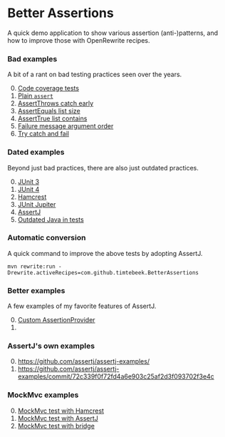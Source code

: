 # Better Assertions

A quick demo application to show various assertion (anti-)patterns, and how to improve those with OpenRewrite recipes.

### Bad examples

A bit of a rant on bad testing practices seen over the years.

0. [Code coverage tests](src/test/java/com/github/timtebeek/betterassertions/coverage/CoverageTest.java)
0. [Plain `assert`](src/test/java/com/github/timtebeek/betterassertions/plain/PlainAssert.java) 
0. [AssertThrows catch early](src/test/java/com/github/timtebeek/betterassertions/junit5/AssertThrowsCatchTest.java)
0. [AssertEquals list size](src/test/java/com/github/timtebeek/betterassertions/junit5/AssertListSize.java)
0. [AssertTrue list contains](src/test/java/com/github/timtebeek/betterassertions/junit5/AssertListContains.java)
0. [Failure message argument order](src/test/java/com/github/timtebeek/betterassertions/junit5/ArgumentOrderTest.java)
0. [Try catch and fail](src/test/java/com/github/timtebeek/betterassertions/junit5/TryCatchFailTest.java)

### Dated examples

Beyond just bad practices, there are also just outdated practices.

0. [JUnit 3](src/test/java/com/github/timtebeek/betterassertions/junit3/JUnitThreeTest.java)
0. [JUnit 4](src/test/java/com/github/timtebeek/betterassertions/junit4/JUnitFourTest.java)
0. [Hamcrest](src/test/java/com/github/timtebeek/betterassertions/junit3/JUnitThreeTest.java)
0. [JUnit Jupiter](src/test/java/com/github/timtebeek/betterassertions/junit5/JUnitJupiterTest.java)
0. [AssertJ](src/test/java/com/github/timtebeek/betterassertions/assertj/AssertJTest.java)
0. [Outdated Java in tests](src/test/java/com/github/timtebeek/betterassertions/junit5/TextBlockTest.java)

### Automatic conversion

A quick command to improve the above tests by adopting AssertJ. 

```shell
mvn rewrite:run -Drewrite.activeRecipes=com.github.timtebeek.BetterAssertions
```

### Better examples

A few examples of my favorite features of AssertJ.

0. [Custom AssertionProvider](src/test/java/com/github/timtebeek/betterassertions/assertj/AssertThatBookTest.java)
0. 

### AssertJ's own examples
0. https://github.com/assertj/assertj-examples/
0. https://github.com/assertj/assertj-examples/commit/72c339f0f72fd4a6e903c25af2d3f093702f3e4c

### MockMvc examples

0. [MockMvc test with Hamcrest](src/test/java/com/github/timtebeek/betterassertions/mockmvc/BundleControllerOldTest.java)
0. [MockMvc test with AssertJ](src/test/java/com/github/timtebeek/betterassertions/mockmvc/BundleControllerNewTest.java)
0. [MockMvc test with bridge](src/test/java/com/github/timtebeek/betterassertions/mockmvc/BundleControllerBridgeTest.java)